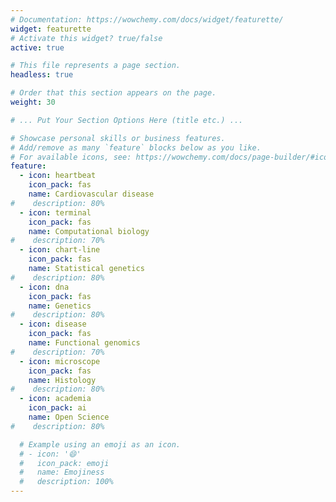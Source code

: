 ```yaml
---
# Documentation: https://wowchemy.com/docs/widget/featurette/
widget: featurette
# Activate this widget? true/false
active: true

# This file represents a page section.
headless: true

# Order that this section appears on the page.
weight: 30

# ... Put Your Section Options Here (title etc.) ...

# Showcase personal skills or business features.
# Add/remove as many `feature` blocks below as you like.
# For available icons, see: https://wowchemy.com/docs/page-builder/#icons
feature:
  - icon: heartbeat
    icon_pack: fas
    name: Cardiovascular disease
#    description: 80%
  - icon: terminal
    icon_pack: fas
    name: Computational biology
#    description: 70%
  - icon: chart-line
    icon_pack: fas
    name: Statistical genetics
#    description: 80%
  - icon: dna
    icon_pack: fas
    name: Genetics
#    description: 80%
  - icon: disease
    icon_pack: fas
    name: Functional genomics
#    description: 70%
  - icon: microscope
    icon_pack: fas
    name: Histology
#    description: 80%
  - icon: academia
    icon_pack: ai
    name: Open Science
#    description: 80%  

  # Example using an emoji as an icon.
  # - icon: '😄'
  #   icon_pack: emoji
  #   name: Emojiness
  #   description: 100%
---
```

